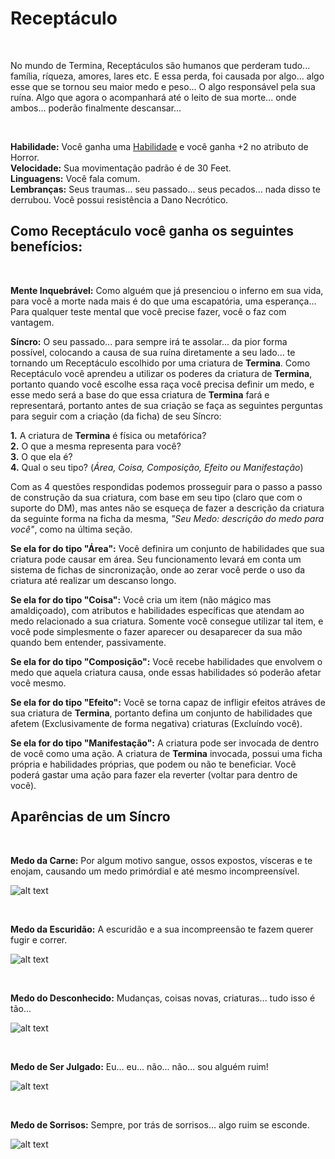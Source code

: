 # Receptáculo

<br>

No mundo de Termina, Receptáculos são humanos que perderam tudo... família, ríqueza, amores, lares etc. E essa perda, foi causada por algo... algo esse que se tornou seu maior medo e peso... O algo responsável pela sua ruína. Algo que agora o acompanhará até o leito de sua morte... onde ambos... poderão finalmente descansar...

<br>

**Habilidade:** Você ganha uma [Habilidade](../../../src/pages/players/feats.html) e você ganha +2 no atributo de Horror. <br>
**Velocidade:** Sua movimentação padrão é de 30 Feet.<br>
**Linguagens:** Você fala comum.<br>
**Lembranças:** Seus traumas... seu passado... seus pecados... nada disso te derrubou. Você possui resistência a Dano Necrótico.

## Como Receptáculo você ganha os seguintes benefícios:

<br>

**Mente Inquebrável:** Como alguém que já presenciou o inferno em sua vida, para você a morte nada mais é do que uma escapatória, uma esperança... Para qualquer teste mental que você precise fazer, você o faz com vantagem.<br>

**Síncro:** O seu passado... para sempre irá te assolar... da pior forma possível, colocando a causa de sua ruína diretamente a seu lado... te tornando um Receptáculo escolhido por uma criatura de **Termina**. Como Receptáculo você aprendeu a utilizar os poderes da criatura de **Termina**, portanto quando você escolhe essa raça você precisa definir um medo, e esse medo será a base do que essa criatura de **Termina** fará e representará, portanto antes de sua criação se faça as seguintes perguntas para seguir com a criação (da ficha) de seu Síncro:

**1.** A criatura de **Termina** é física ou metafórica? <br>
**2.** O que a mesma representa para você? <br>
**3.** O que ela é?<br>
**4.** Qual o seu tipo? (*Área, Coisa, Composição, Efeito ou Manifestação*)<br>

Com as 4 questões respondidas podemos prosseguir para o passo a passo de construção da sua criatura, com base em seu tipo (claro que com o suporte do DM), mas antes não se esqueça de fazer a descrição da criatura da seguinte forma na ficha da mesma, *"Seu Medo: descrição do medo para você"*, como na última seção.

**Se ela for do tipo "Área":** Você definira um conjunto de habilidades que sua criatura pode causar em área. Seu funcionamento levará em conta um sistema de fichas de sincronização, onde ao zerar você perde o uso da criatura até realizar um descanso longo.<br>

**Se ela for do tipo "Coisa":** Você cria um item (não mágico mas amaldiçoado), com atributos e habilidades específicas que atendam ao medo relacionado a sua criatura. Somente você consegue utilizar tal item, e você pode simplesmente o fazer aparecer ou desaparecer da sua mão quando bem entender, passivamente.<br>

**Se ela for do tipo "Composição":** Você recebe habilidades que envolvem o medo que aquela criatura causa, onde essas habilidades só poderão afetar você mesmo.<br>

**Se ela for do tipo "Efeito":** Você se torna capaz de infligir efeitos atráves de sua criatura de **Termina**, portanto defina um conjunto de habilidades que afetem (Exclusivamente de forma negativa) criaturas (Excluíndo você).<br>

**Se ela for do tipo "Manifestação":** A criatura pode ser invocada de dentro de você como uma ação. A criatura de **Termina** invocada, possui uma ficha própria e habilidades próprias, que podem ou não te beneficiar. Você poderá gastar uma ação para fazer ela reverter (voltar para dentro de você).<br>

## Aparências de um Síncro

<br>

**Medo da Carne:** Por algum motivo sangue, ossos expostos, vísceras e te enojam, causando um medo primórdial e até mesmo incompreensível.

![alt text](<../../../src/resources/imgs/races/fear - meat.jpg>)

<br>

**Medo da Escuridão:** A escuridão e a sua incompreensão te fazem querer fugir e correr.

![alt text](<../../../src/resources/imgs/races/fear - dark.jpg>)

<br>

**Medo do Desconhecido:** Mudanças, coisas novas, criaturas... tudo isso é tão...

![alt text](<../../../src/resources/imgs/races/fear - unknow.jpg>)

<br>

**Medo de Ser Julgado:** Eu... eu... não... não... sou alguém ruim!

![alt text](<../../../src/resources/imgs/races/fear - judged.jpg>)

<br>

**Medo de Sorrisos:** Sempre, por trás de sorrisos... algo ruim se esconde.

![alt text](<../../../src/resources/imgs/races/fear - smiley.jpg>)

<br>
